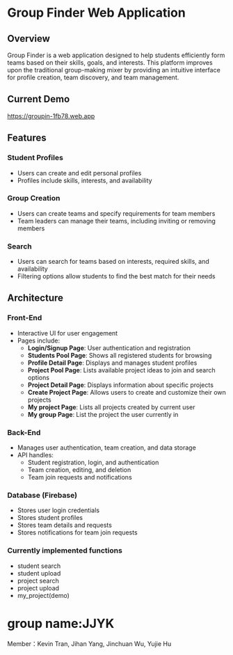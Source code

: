 # Group Finder Web Application

## Overview
Group Finder is a web application designed to help students efficiently form teams based on their skills, goals, and interests. This platform improves upon the traditional group-making mixer by providing an intuitive interface for profile creation, team discovery, and team management.

## Current Demo
https://groupin-1fb78.web.app

## Features
### Student Profiles
- Users can create and edit personal profiles
- Profiles include skills, interests, and availability

### Group Creation
- Users can create teams and specify requirements for team members
- Team leaders can manage their teams, including inviting or removing members

### Search 
- Users can search for teams based on interests, required skills, and availability
- Filtering options allow students to find the best match for their needs

## Architecture
### Front-End
- Interactive UI for user engagement
- Pages include:
  - **Login/Signup Page**: User authentication and registration
  - **Students Pool Page**: Shows all registered students for browsing
  - **Profile Detail Page**: Displays and manages student profiles
  - **Project Pool Page**: Lists available project ideas to join and search options
  - **Project Detail Page**: Displays information about specific projects
  - **Create Project Page**: Allows users to create and customize their own projects
  - **My project Page**: Lists all projects created by current user
  - **My group Page**: List the project the user currently in

### Back-End
- Manages user authentication, team creation, and data storage
- API handles:
  - Student registration, login, and authentication
  - Team creation, editing, and deletion
  - Team join requests and notifications

### Database (Firebase)
- Stores user login credentials
- Stores student profiles
- Stores team details and requests
- Stores notifications for team join requests

### Currently implemented functions
- student search
- student upload
- project search
- project upload
- my_project(demo)
  
# group name:JJYK
Member：Kevin Tran, Jihan Yang, Jinchuan Wu, Yujie Hu 
